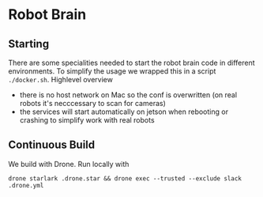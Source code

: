 # Robot Brain

## Starting

There are some specialities needed to start the robot brain code in different environments. To simplify the usage we wrapped this in a script `./docker.sh`. Highlevel overview

- there is no host network on Mac so the conf is overwritten (on real robots it's necccessary to scan for cameras)
- the services will start automatically on jetson when rebooting or crashing to simplify work with real robots

## Continuous Build

We build with Drone. Run locally with

    drone starlark .drone.star && drone exec --trusted --exclude slack  .drone.yml
